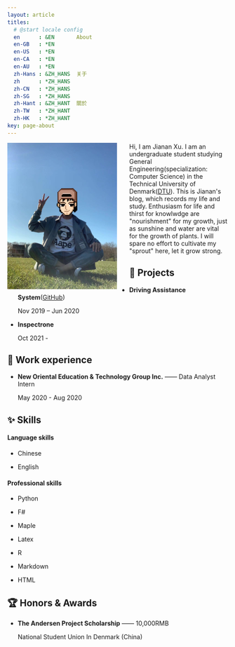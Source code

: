 ```yaml
---
layout: article
titles:
  # @start locale config
  en      : &EN       About
  en-GB   : *EN
  en-US   : *EN
  en-CA   : *EN
  en-AU   : *EN
  zh-Hans : &ZH_HANS  关于
  zh      : *ZH_HANS
  zh-CN   : *ZH_HANS
  zh-SG   : *ZH_HANS
  zh-Hant : &ZH_HANT  關於
  zh-TW   : *ZH_HANT
  zh-HK   : *ZH_HANT
key: page-about
---
```


<div style="float:left; margin-right:2em;">
    <img src="https://raw.githubusercontent.com/JiananAlvin/ImageBed/master/202110221920070.png" width="250"/>
</div>
<div>Hi, I am Jianan Xu. I am an undergraduate student studying General Engineering(specialization: Computer Science) in the Technical University of Denmark(<a href="https://www.dtu.dk">DTU</a>). This is Jianan's blog, which records my life and study. Enthusiasm for life and thirst for knowlwdge are "nourishment" for my growth, just as sunshine and water are vital for the growth of plants. I will spare no effort to cultivate my "sprout" here, let it grow strong.












</div>

## :file_folder: Projects

* **Driving Assistance System**([GitHub](https://github.com/JiananAlvin/Assisted-driving-cars-with-multi-sensor-fusion-and-computer-vision))

  Nov 2019 – Jun 2020

* **Inspectrone**

  Oct 2021 - 

## :briefcase: Work experience

* **New Oriental Education & Technology Group Inc.** —— Data Analyst Intern

  May 2020 - Aug 2020

## :sparkles: Skills

#### Language skills

* Chinese

* English

#### Professional skills

* Python

* F#

* Maple

* Latex

* R

* Markdown

* HTML

## :trophy: Honors & Awards

* **The Andersen Project Scholarship** —— 10,000RMB

  National Student Union In Denmark (China)

  

